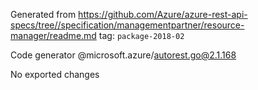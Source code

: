 Generated from https://github.com/Azure/azure-rest-api-specs/tree//specification/managementpartner/resource-manager/readme.md tag: `package-2018-02`

Code generator @microsoft.azure/autorest.go@2.1.168

No exported changes